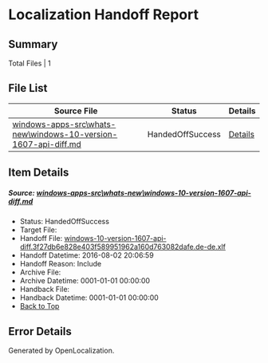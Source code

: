 # <a name='report-top'></a> Localization Handoff Report

## Summary
 Total Files | 1

## File List
 Source File | Status | Details 
 ----------- | ------ | ------- 
 [windows-apps-src\whats-new\windows-10-version-1607-api-diff.md](https://github.com/Microsoft/windows-apps/blob/086bf7ca30e5f1886f61408aae40cebe02ff9460/windows-apps-src/whats-new/windows-10-version-1607-api-diff.md) | HandedOffSuccess | [Details](#17d128459403426af15081764385be30b079ffe47942)

## Item Details
##### <a name='17d128459403426af15081764385be30b079ffe47942'></a> Source: [windows-apps-src\whats-new\windows-10-version-1607-api-diff.md](https://github.com/Microsoft/windows-apps/blob/086bf7ca30e5f1886f61408aae40cebe02ff9460/windows-apps-src/whats-new/windows-10-version-1607-api-diff.md)
* Status: HandedOffSuccess
* Target File: 
* Handoff File: [windows-10-version-1607-api-diff.3f27db6e828e403f589951962a160d763082dafe.de-de.xlf](https://github.com/Microsoft/WDG.handoff/blob/f2bc6e6817b59746e28ce78d6695586712faf809/ol-handoff/Microsoft/windows-apps.de-de/master/windows-10-version-1607-api-diff.3f27db6e828e403f589951962a160d763082dafe.de-de.xlf)
* Handoff Datetime: 2016-08-02 20:06:59
* Handoff Reason: Include
* Archive File: 
* Archive Datetime: 0001-01-01 00:00:00
* Handback File: 
* Handback Datetime: 0001-01-01 00:00:00
* [Back to Top](#report-top)


## Error Details

Generated by OpenLocalization.
